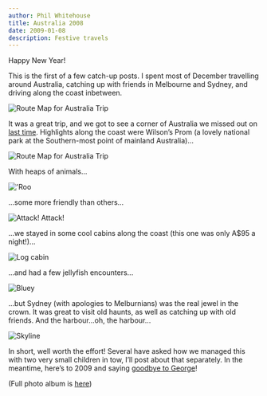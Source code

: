 ```yaml
---
author: Phil Whitehouse
title: Australia 2008
date: 2009-01-08
description: Festive travels
---
```

Happy New Year!

This is the first of a few catch-up posts. I spent most of December travelling around Australia, catching up with friends in Melbourne and Sydney, and driving along the coast inbetween.

![Route Map for Australia Trip](/img/aus2008.jpg)

It was a great trip, and we got to see a corner of Australia we missed out on [last time](http://www.flickr.com/photos/philliecasablanca/sets/72157603188660518/). Highlights along the coast were Wilson’s Prom (a lovely national park at the Southern-most point of mainland Australia)...

![Route Map for Australia Trip](/img/3112203815_2c4d0db76e_c.jpg)

With heaps of animals...

!['Roo](/img/3113175650_d9f2e54013_c.jpg)

...some more friendly than others...

![Attack! Attack!](/img/3112833504_a4abe8508f_c.jpg)

...we stayed in some cool cabins along the coast (this one was only A$95 a night!)...

![Log cabin](/img/3116670021_ccbc304a55_c.jpg)

...and had a few jellyfish encounters...

![Bluey](/img/3118442483_0188d25366_c.jpg)

...but Sydney (with apologies to Melburnians) was the real jewel in the crown. It was great to visit old haunts, as well as catching up with old friends. And the harbour...oh, the harbour...

![Skyline](/img/3126763463_ee3539781a_c.jpg)

In short, well worth the effort! Several have asked how we managed this with two very small children in tow, I’ll post about that separately. In the meantime, here’s to 2009 and saying [goodbye to George](http://news.bbc.co.uk/2/hi/americas/7809160.stm)!

(Full photo album is [here](https://www.flickr.com/photos/philliecasablanca/albums/72157611904043772))
